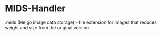 # MIDS-Handler
.mids (Meigo image data storage) - file extension for images that reduces weight and size from the original version
